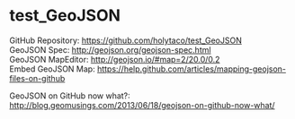 test_GeoJSON
============

GitHub Repository:    https://github.com/holytaco/test_GeoJSON  
GeoJSON Spec:			    http://geojson.org/geojson-spec.html  
GeoJSON MapEditor:		http://geojson.io/#map=2/20.0/0.2  
Embed GeoJSON Map:		https://help.github.com/articles/mapping-geojson-files-on-github  

GeoJSON on GitHub now what?:  
http://blog.geomusings.com/2013/06/18/geojson-on-github-now-what/
